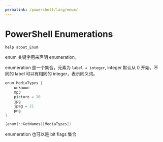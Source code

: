 ```yaml
---
permalink: /powershell/lang/enum/
---
```


# PowerShell Enumerations

```powershell
help about_Enum
```

enum 关键字用来声明 enumeration。

enumeration 是一个集合，元素为 `label = integer`, integer 默认从 0 开始。不同的 label 可以有相同的 integer，表示同义词。

```powershell
enum MediaTypes {
    unknown
    mp3
    picture = 20
    jpg
    jpeg = 21
    png
}

[enum]::GetNames([MediaTypes])
```

enumeration 也可以是 bit flags 集合

